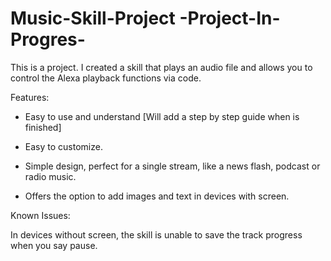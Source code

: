 # Music-Skill-Project        -Project-In-Progres-

This is a project. I created a skill that plays an audio file and allows you to control the Alexa playback functions via code.

Features:

* Easy to use and understand [Will add a step by step guide when is finished]

* Easy to customize.

* Simple design, perfect for a single stream, like a news flash, podcast or radio music.

* Offers the option to add images and text in devices with screen.

Known Issues:

In devices without screen, the skill is unable to save the track progress when you say pause.
